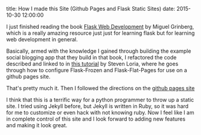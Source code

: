 title: How I made this Site (Github Pages and Flask Static Sites)
date: 2015-10-30 12:00:00

I just finished reading the book [Flask Web Development](https://www.safaribooksonline.com/library/view/flask-web-development/9781491947586/) by Miguel Grinberg, which is a really amazing resource just just for learning flask but for learning web development in general.  

Basically, armed with the knowledge I gained through building the example social blogging app that they build in that book, I refactored the code described and linked to in [this tutorial](http://stevenloria.com/hosting-static-flask-sites-for-free-on-github-pages/) by Steven Loria, where he  goes through how to configure Flask-Frozen and Flask-Flat-Pages for use on a github pages site.

That's pretty much it.  Then I followed the directions on the [github pages site](https://pages.github.com/)

I think that this is a terrific way for a python programmer to throw up a static site.  I tried using Jekyll before, but Jekyll is written in Ruby, so it was hard for me to customize or even hack with not knowing ruby.  Now I feel like I am in complete control of this site and I look forward to adding new features and making it look great.